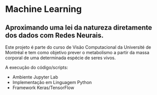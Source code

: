 # Machine Learning
 ## Aproximando uma lei da natureza diretamente dos dados com Redes Neurais.


Este projeto é parte do curso de Visão Computacional da Université de Montréal e tem como objetivo prever o metabolismo a partir da massa corporal de uma determinada espécie de seres vivos.

A execução do código/scripts:

* Ambiente Jupyter Lab
* Implementação em Linguagem Python
* Framework Keras/TensorFlow
